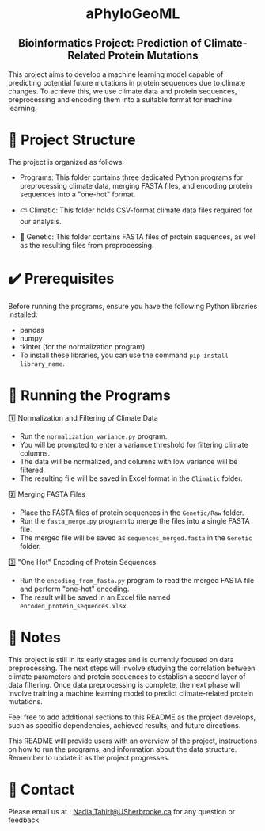 <h1  align="center"> aPhyloGeoML </h1>

<h2  align="center"> Bioinformatics Project: Prediction of Climate-Related Protein Mutations </h2>

This project aims to develop a machine learning model capable of predicting potential future mutations in protein sequences due to climate changes. To achieve this, we use climate data and protein sequences, preprocessing and encoding them into a suitable format for machine learning.

# 📁 Project Structure

The project is organized as follows:

- Programs: This folder contains three dedicated Python programs for preprocessing climate data, merging FASTA files, and encoding protein sequences into a "one-hot" format.

- ⛅ Climatic: This folder holds CSV-format climate data files required for our analysis.

- 🧬 Genetic: This folder contains FASTA files of protein sequences, as well as the resulting files from preprocessing.

# ✔️ Prerequisites

Before running the programs, ensure you have the following Python libraries installed:

- pandas
- numpy
- tkinter (for the normalization program)
- To install these libraries, you can use the command `pip install library_name`.

# 🚀 Running the Programs

 1️⃣ Normalization and Filtering of Climate Data

- Run the `normalization_variance.py` program.
- You will be prompted to enter a variance threshold for filtering climate columns.
- The data will be normalized, and columns with low variance will be filtered.
- The resulting file will be saved in Excel format in the `Climatic` folder.

 2️⃣ Merging FASTA Files

- Place the FASTA files of protein sequences in the `Genetic/Raw` folder.
- Run the `fasta_merge.py` program to merge the files into a single FASTA file.
- The merged file will be saved as `sequences_merged.fasta` in the `Genetic` folder.

 3️⃣ "One Hot" Encoding of Protein Sequences

- Run the `encoding_from_fasta.py` program to read the merged FASTA file and perform "one-hot" encoding.
- The result will be saved in an Excel file named `encoded_protein_sequences.xlsx`.

# 📝 Notes

This project is still in its early stages and is currently focused on data preprocessing. The next steps will involve studying the correlation between climate parameters and protein sequences to establish a second layer of data filtering. Once data preprocessing is complete, the next phase will involve training a machine learning model to predict climate-related protein mutations.

Feel free to add additional sections to this README as the project develops, such as specific dependencies, achieved results, and future directions.

This README will provide users with an overview of the project, instructions on how to run the programs, and information about the data structure. Remember to update it as the project progresses.

# 📧 Contact 

Please email us at : <Nadia.Tahiri@USherbrooke.ca> for any question or feedback.

